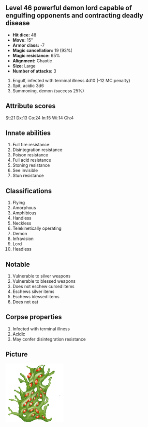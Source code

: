 ## Level 46 powerful demon lord capable of engulfing opponents and contracting deadly disease

- **Hit dice:** 48
- **Move:** 15"
- **Armor class:** -7
- **Magic cancellation:** 19 (93%)
- **Magic resistance:** 65%
- **Alignment:** Chaotic
- **Size:** Large
- **Number of attacks:** 3
1. Engulf, infected with terminal illness 4d10 (-12 MC penalty)
2. Spit, acidic 3d6
3. Summoning, demon (success 25%)

## Attribute scores

St:21 Dx:13 Co:24 In:15 Wi:14 Ch:4

## Innate abilities

1. Full fire resistance
2. Disintegration resistance
3. Poison resistance
4. Full acid resistance
5. Stoning resistance
6. See invisible
7. Stun resistance

## Classifications

1. Flying
2. Amorphous
3. Amphibious
4. Handless
5. Neckless
6. Telekinetically operating
7. Demon
8. Infravision
9. Lord
10. Headless

## Notable

1. Vulnerable to silver weapons
2. Vulnerable to blessed weapons
3. Does not eschew cursed items
4. Eschews silver items
5. Eschews blessed items
6. Does not eat

## Corpse properties

1. Infected with terminal illness
2. Acidic
3. May confer disintegration resistance

## Picture

![Jubilex](https://github.com/hyvanmielenpelit/GnollHackTileSet/blob/main/Monsters/jubilex/jubilex.png?raw=true)
